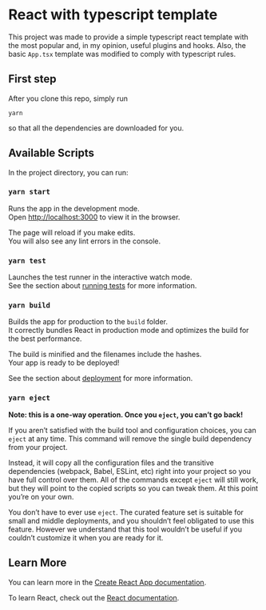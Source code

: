 # React with typescript template

This project was made to provide a simple typescript react template with the
most popular and, in my opinion, useful plugins and hooks. Also, the basic
`App.tsx` template was modified to comply with typescript rules.

## First step

After you clone this repo, simply run

```
yarn
```

so that all the dependencies are downloaded for you.


## Available Scripts

In the project directory, you can run:


### `yarn start`

Runs the app in the development mode.<br /> Open
[http://localhost:3000](http://localhost:3000) to view it in the browser.

The page will reload if you make edits.<br /> You will also see any lint
errors in the console.


### `yarn test`

Launches the test runner in the interactive watch mode.<br /> See the section
about [running tests](https://facebook.github.io/create-react-app/docs/running-tests)
for more information.


### `yarn build`

Builds the app for production to the `build` folder.<br /> It correctly
bundles React in production mode and optimizes the build for the best
performance.

The build is minified and the filenames include the hashes.<br /> Your app is
ready to be deployed!

See the section about
[deployment](https://facebook.github.io/create-react-app/docs/deployment) for
more information.


### `yarn eject`

**Note: this is a one-way operation. Once you `eject`, you can’t go back!**

If you aren’t satisfied with the build tool and configuration choices, you can
`eject` at any time. This command will remove the single build dependency from
your project.

Instead, it will copy all the configuration files and the transitive
dependencies (webpack, Babel, ESLint, etc) right into your project so you have
full control over them. All of the commands except `eject` will still work,
but they will point to the copied scripts so you can tweak them. At this point
you’re on your own.

You don’t have to ever use `eject`. The curated feature set is suitable for
small and middle deployments, and you shouldn’t feel obligated to use this
feature. However we understand that this tool wouldn’t be useful if you
couldn’t customize it when you are ready for it.


## Learn More

You can learn more in the [Create React App documentation](https://facebook.github.io/create-react-app/docs/getting-started).

To learn React, check out the [React documentation](https://reactjs.org/).
